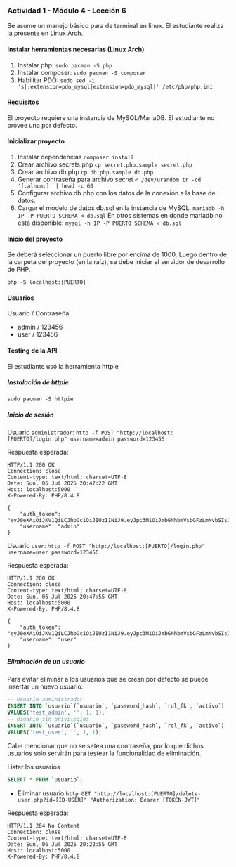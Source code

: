 ### Actividad 1 - Módulo 4 - Lección 6

Se asume un manejo básico para de terminal en linux. El estudiante realiza la presente en Linux Arch. 

#### Instalar herramientas necesarias (Linux Arch)

1. Instalar php: `sudo pacman -S php`
2. Instalar composer: `sudo pacman -S composer`
3. Habilitar PDO: `sudo sed -i 's|;extension=pdo_mysql|extension=pdo_mysql|' /etc/php/php.ini`

#### Requisitos

El proyecto requiere una instancia de MySQL/MariaDB. El estudiante no provee una por defecto.

#### Inicializar proyecto

1. Instalar dependencias
`composer install`
2. Crear archivo secrets.php
`cp secret.php.sample secret.php`
3. Crear archivo db.php
`cp db.php.sample db.php`
4. Generar contraseña para archivo secret
`< /dev/urandom tr -cd '[:alnum:]' | head -c 60`
5. Configurar archivo db.php con los datos de la conexión a la base de datos.
6. Cargar el modelo de datos db.sql en la instancia de MySQL.
`mariadb -h IP -P PUERTO SCHEMA < db.sql`
En otros sistemas en donde mariadb no está disponible:
`mysql -h IP -P PUERTO SCHEMA < db.sql`

#### Inicio del proyecto

Se deberá seleccionar un puerto libre por encima de 1000. Luego dentro de la carpeta del proyecto (en la raíz), se debe iniciar el servidor de desarrollo de PHP.

`php -S localhost:[PUERTO]`

#### Usuarios

Usuario / Contraseña
- admin / 123456
- user / 123456

#### Testing de la API

El estudiante usó la herramienta httpie

##### Instalación de httpie

`sudo pacman -S httpie`

##### Inicio de sesión

Usuario `administrador`:
`http -f POST "http://localhost:[PUERTO]/login.php" username=admin password=123456`

Respuesta esperada:
```
HTTP/1.1 200 OK
Connection: close
Content-type: text/html; charset=UTF-8
Date: Sun, 06 Jul 2025 20:47:22 GMT
Host: localhost:5000
X-Powered-By: PHP/8.4.8

{
    "auth_token": "eyJ0eXAiOiJKV1QiLCJhbGciOiJIUzI1NiJ9.eyJpc3MiOiJmbGNhbmVsbGFzLmNvbSIsImF1ZCI6ImZsY2FuZWxsYXMuY29tIiwiaWF0IjoxNzUxODM0ODQyLCJleHAiOjE3NTE4MzY2NDIsInVzZXJuYW1lIjoiYWRtaW4iLCJyb2xlIjoxfQ.qlrwkC11RnFP2F7hqSVrKkGhtTUUxmQ1HRUPTb9qJQU",
    "username": "admin"
}
```

Usuario `user`:
`http -f POST "http://localhost:[PUERTO]/login.php" username=user password=123456`

Respuesta esperada:
```
HTTP/1.1 200 OK
Connection: close
Content-type: text/html; charset=UTF-8
Date: Sun, 06 Jul 2025 20:47:55 GMT
Host: localhost:5000
X-Powered-By: PHP/8.4.8

{
    "auth_token": "eyJ0eXAiOiJKV1QiLCJhbGciOiJIUzI1NiJ9.eyJpc3MiOiJmbGNhbmVsbGFzLmNvbSIsImF1ZCI6ImZsY2FuZWxsYXMuY29tIiwiaWF0IjoxNzUxODM0ODc1LCJleHAiOjE3NTE4MzY2NzUsInVzZXJuYW1lIjoidXNlciIsInJvbGUiOjF9.7FuJf2zzedd4Ur8IJHSNYjozMzKJ1rLTuTCjiOZO964",
    "username": "user"
}
```

##### Eliminación de un usuario

Para evitar eliminar a los usuarios que se crean por defecto se puede insertar un nuevo usuario:
```SQL
-- Usuario administrador
INSERT INTO `usuario`(`usuario`, `password_hash`, `rol_fk`, `activo`)
VALUES('test_admin', '', 1, 1);
-- Usuario sin privilegios
INSERT INTO `usuario`(`usuario`, `password_hash`, `rol_fk`, `activo`)
VALUES('test_user', '', 1, 1);
```
Cabe mencionar que no se setea una contraseña, por lo que dichos usuarios solo servirán para testear la funcionalidad de eliminación.

Listar los usuarios
```SQL
SELECT * FROM `usuario`;
```

- Eliminar usuario
`http GET "http://localhost:[PUERTO]/delete-user.php?id=[ID-USER]" "Authorization: Bearer [TOKEN-JWT]"`

Respuesta esperada:
```
HTTP/1.1 204 No Content
Connection: close
Content-type: text/html; charset=UTF-8
Date: Sun, 06 Jul 2025 20:22:55 GMT
Host: localhost:5000
X-Powered-By: PHP/8.4.8
```